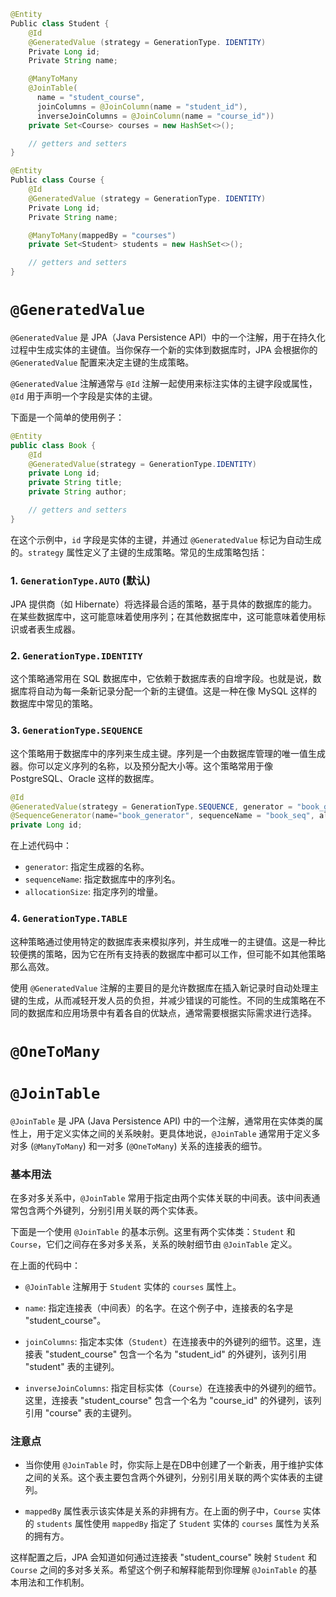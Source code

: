 
``` java
@Entity
Public class Student {
    @Id
    @GeneratedValue (strategy = GenerationType. IDENTITY)
    Private Long id;
    Private String name;

    @ManyToMany
    @JoinTable(
      name = "student_course", 
      joinColumns = @JoinColumn(name = "student_id"), 
      inverseJoinColumns = @JoinColumn(name = "course_id"))
    private Set<Course> courses = new HashSet<>();

    // getters and setters
}

@Entity
Public class Course {
    @Id
    @GeneratedValue (strategy = GenerationType. IDENTITY)
    Private Long id;
    Private String name;

    @ManyToMany(mappedBy = "courses")
    private Set<Student> students = new HashSet<>();

    // getters and setters
}
```


# `@GeneratedValue`

`@GeneratedValue` 是 JPA（Java Persistence API）中的一个注解，用于在持久化过程中生成实体的主键值。当你保存一个新的实体到数据库时，JPA 会根据你的 `@GeneratedValue` 配置来决定主键的生成策略。

`@GeneratedValue` 注解通常与 `@Id` 注解一起使用来标注实体的主键字段或属性，`@Id` 用于声明一个字段是实体的主键。

下面是一个简单的使用例子：

``` java
@Entity
public class Book {
    @Id
    @GeneratedValue(strategy = GenerationType.IDENTITY)
    private Long id;
    private String title;
    private String author;

    // getters and setters
}
```

在这个示例中，`id` 字段是实体的主键，并通过 `@GeneratedValue` 标记为自动生成的。`strategy` 属性定义了主键的生成策略。常见的生成策略包括：

### 1. `GenerationType.AUTO` (默认)

JPA 提供商（如 Hibernate）将选择最合适的策略，基于具体的数据库的能力。在某些数据库中，这可能意味着使用序列；在其他数据库中，这可能意味着使用标识或者表生成器。

### 2. `GenerationType.IDENTITY`

这个策略通常用在 SQL 数据库中，它依赖于数据库表的自增字段。也就是说，数据库将自动为每一条新记录分配一个新的主键值。这是一种在像 MySQL 这样的数据库中常见的策略。

### 3. `GenerationType.SEQUENCE`

这个策略用于数据库中的序列来生成主键。序列是一个由数据库管理的唯一值生成器。你可以定义序列的名称，以及预分配大小等。这个策略常用于像 PostgreSQL、Oracle 这样的数据库。

``` Java
@Id
@GeneratedValue(strategy = GenerationType.SEQUENCE, generator = "book_generator")
@SequenceGenerator(name="book_generator", sequenceName = "book_seq", allocationSize=1)
private Long id;
```

在上述代码中：

- `generator`: 指定生成器的名称。
- `sequenceName`: 指定数据库中的序列名。
- `allocationSize`: 指定序列的增量。

### 4. `GenerationType.TABLE`

这种策略通过使用特定的数据库表来模拟序列，并生成唯一的主键值。这是一种比较便携的策略，因为它在所有支持表的数据库中都可以工作，但可能不如其他策略那么高效。

使用 `@GeneratedValue` 注解的主要目的是允许数据库在插入新记录时自动处理主键的生成，从而减轻开发人员的负担，并减少错误的可能性。不同的生成策略在不同的数据库和应用场景中有着各自的优缺点，通常需要根据实际需求进行选择。

# `@OneToMany`

# `@JoinTable`

`@JoinTable` 是 JPA (Java Persistence API) 中的一个注解，通常用在实体类的属性上，用于定义实体之间的关系映射。更具体地说，`@JoinTable` 通常用于定义多对多 (`@ManyToMany`) 和一对多 (`@OneToMany`) 关系的连接表的细节。

### 基本用法

在多对多关系中，`@JoinTable` 常用于指定由两个实体关联的中间表。该中间表通常包含两个外键列，分别引用关联的两个实体表。

下面是一个使用 `@JoinTable` 的基本示例。这里有两个实体类：`Student` 和 `Course`，它们之间存在多对多关系，关系的映射细节由 `@JoinTable` 定义。

在上面的代码中：

- `@JoinTable` 注解用于 `Student` 实体的 `courses` 属性上。
    
- `name`: 指定连接表（中间表）的名字。在这个例子中，连接表的名字是 "student_course"。
    
- `joinColumns`: 指定本实体（`Student`）在连接表中的外键列的细节。这里，连接表 "student_course" 包含一个名为 "student_id" 的外键列，该列引用 "student" 表的主键列。
    
- `inverseJoinColumns`: 指定目标实体（`Course`）在连接表中的外键列的细节。这里，连接表 "student_course" 包含一个名为 "course_id" 的外键列，该列引用 "course" 表的主键列。
    
### 注意点

- 当你使用 `@JoinTable` 时，你实际上是在DB中创建了一个新表，用于维护实体之间的关系。这个表主要包含两个外键列，分别引用关联的两个实体表的主键列。
    
- `mappedBy` 属性表示该实体是关系的非拥有方。在上面的例子中，`Course` 实体的 `students` 属性使用 `mappedBy` 指定了 `Student` 实体的 `courses` 属性为关系的拥有方。
    

这样配置之后，JPA 会知道如何通过连接表 "student_course" 映射 `Student` 和 `Course` 之间的多对多关系。希望这个例子和解释能帮到你理解 `@JoinTable` 的基本用法和工作机制。

